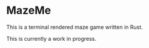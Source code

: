 # MazeMe

This is a terminal rendered maze game written in Rust.

This is currently a work in progress.
